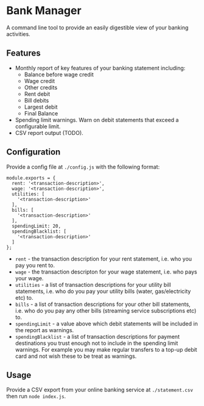 # Bank Manager

A command line tool to provide an easily digestible view of your banking activities.

## Features

* Monthly report of key features of your banking statement including:
  * Balance before wage credit
  * Wage credit
  * Other credits
  * Rent debit
  * Bill debits
  * Largest debit
  * Final Balance
* Spending limit warnings. Warn on debit statements that exceed a configurable limit.
* CSV report output (TODO).

## Configuration

Provide a config file at `./config.js` with the following format:

```
module.exports = {
  rent: '<transaction-description>',
  wage: '<transaction-description>',
  utilities: [
    '<transaction-description>'
  ],
  bills: [
    '<transaction-description>'
  ],
  spendingLimit: 20,
  spendingBlacklist: [
    '<transaction-description>'
  ]
};
```

* `rent` - the transaction description for your rent statement, i.e. who you pay you rent to.
* `wage` - the transaction descripton for your wage statement, i.e. who pays your wage.
* `utilities` - a list of transaction descriptions for your utility bill statements, i.e. who do you pay your utility bills (water, gas/electricity etc) to.
* `bills` - a list of transaction descriptions for your other bill statements, i.e. who do you pay any other bills (streaming service subscriptions etc) to.
* `spendingLimit` - a value above which debit statements will be included in the report as warnings.
* `spendingBlacklist` - a list of transaction descriptions for payment destinations you trust enough not to include in the spending limit warnings. For example you may make regular transfers to a top-up debit card and not wish these to be treat as warnings.

## Usage

Provide a CSV export from your online banking service at `./statement.csv` then run `node index.js`.
